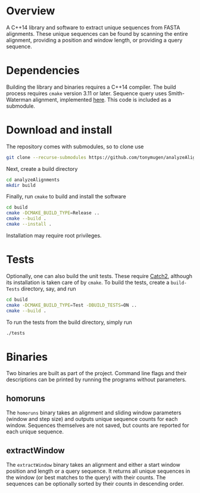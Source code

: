 # Overview

A C++14 library and software to extract unique sequences from FASTA alignments. These unique sequences can be found by scanning the entire alignment, providing a position and window length, or providing a query sequence.

# Dependencies

Building the library and binaries requires a C++14 compiler. The build process requires `cmake` version 3.11 or later. Sequence query uses Smith-Waterman alignment, implemented [here](https://github.com/mengyao/Complete-Striped-Smith-Waterman-Library). This code is included as a submodule.

# Download and install

The repository comes with submodules, so to clone use

```sh
git clone --recurse-submodules https://github.com/tonymugen/analyzeAlignments
```

Next, create a build directory

```sh
cd analyzeAlignments
mkdir build
```

Finally, run `cmake` to build and install the software

```sh
cd build
cmake -DCMAKE_BUILD_TYPE=Release ..
cmake --build .
cmake --install .
```

Installation may require root privileges.

# Tests

Optionally, one can also build the unit tests. These require [Catch2](https://github.com/catchorg/Catch2), although its installation is taken care of by `cmake`. To build the tests, create a `build-Tests` directory, say, and run

```sh
cd build
cmake -DCMAKE_BUILD_TYPE=Test -DBUILD_TESTS=ON ..
cmake --build .
```

To run the tests from the build directory, simply run

```sh
./tests
```

# Binaries

Two binaries are built as part of the project. Command line flags and their descriptions can be printed by running the programs without parameters.

## homoruns

The `homoruns` binary takes an alignment and sliding window parameters (window and step size) and outputs unique sequence counts for each window. Sequences themselves are not saved, but counts are reported for each unique sequence.

## extractWindow

The `extractWindow` binary takes an alignment and either a start window position and length or a query sequence. It returns all unique sequences in the window (or best matches to the query) with their counts. The sequences can be optionally sorted by their counts in descending order.
